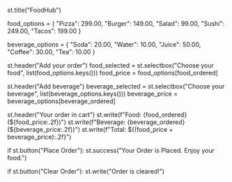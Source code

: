 
st.title("FoodHub")

food_options = {
    "Pizza": 299.00,
    "Burger": 149.00,
    "Salad": 99.00,
    "Sushi": 249.00,
    "Tacos": 199.00
}

beverage_options = {
    "Soda": 20.00,
    "Water": 10.00,
    "Juice": 50.00,
    "Coffee": 30.00,
    "Tea": 10.00
}

st.header("Add your order")
food_selected = st.selectbox("Choose your food", list(food_options.keys()))
food_price = food_options[food_ordered]

st.header("Add beverage")
beverage_selected = st.selectbox("Choose your beverage", list(beverage_options.keys()))
beverage_price = beverage_options[beverage_ordered]

st.header("Your order in cart")
st.write(f"Food: {food_ordered} (${food_price:.2f})")
st.write(f"Beverage: {beverage_ordered} (${beverage_price:.2f})")
st.write(f"Total: ${(food_price + beverage_price):.2f}")

if st.button("Place Order"):
    st.success("Your Order is Placed. Enjoy your food.")

if st.button("Clear Order"):
    st.write("Order is cleared!")
